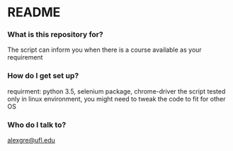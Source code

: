 # README #
### What is this repository for? ###
The script can inform you when there is a course available as your requirement

### How do I get set up? ###
requirment: python 3.5, selenium package, chrome-driver
the script tested only in linux environment, you might need to tweak the code to fit for other OS

### Who do I talk to? ###
alexgre@ufl.edu
